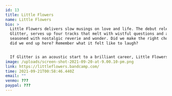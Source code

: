 ```yaml
---
id: 13
title: Little Flowers
name: Little Flowers
bio: >
  Little Flowers delivers slow musings on love and life. The debut release,
  Glitter, serves up four tracks that melt with wistful questions and are
  seasoned with nostalgic reverie and wonder. Did we make the right choice? How
  did we end up here? Remember what it felt like to laugh?


  If Glitter is an acoustic start to a brilliant career, Little Flowers' forthcoming material seals the deal with bigger arrangements and production.
image: /uploads/screen-shot-2021-09-20-at-9.00.10-pm.png
link: https://littleflowers.bandcamp.com/
time: 2021-09-21T00:58:46.440Z
email: ""
venmo: ???
paypal: ???
---
```

